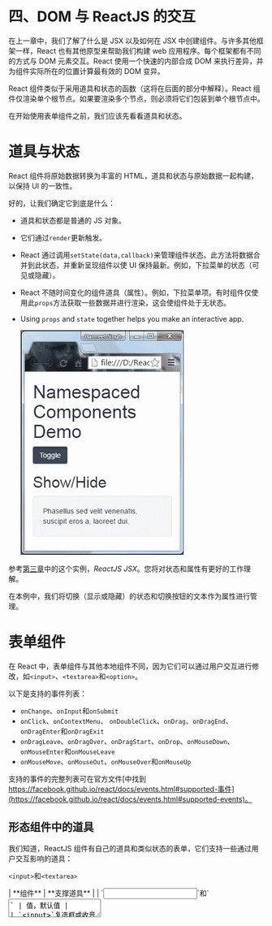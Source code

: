 # 四、DOM 与 ReactJS 的交互

在上一章中，我们了解了什么是 JSX 以及如何在 JSX 中创建组件。与许多其他框架一样，React 也有其他原型来帮助我们构建 web 应用程序。每个框架都有不同的方式与 DOM 元素交互。React 使用一个快速的内部合成 DOM 来执行差异，并为组件实际所在的位置计算最有效的 DOM 变异。

React 组件类似于采用道具和状态的函数（这将在后面的部分中解释）。React 组件仅渲染单个根节点。如果要渲染多个节点，则必须将它们包装到单个根节点中。

在开始使用表单组件之前，我们应该先看看道具和状态。

# 道具与状态

React 组件将原始数据转换为丰富的 HTML，道具和状态与原始数据一起构建，以保持 UI 的一致性。

好的，让我们确定它到底是什么：

*   道具和状态都是普通的 JS 对象。
*   它们通过`render`更新触发。
*   React 通过调用`setState(data,callback)`来管理组件状态。此方法将数据合并到此状态，并重新呈现组件以使 UI 保持最新。例如，下拉菜单的状态（可见或隐藏）。
*   React 不随时间变化的组件道具（属性）。例如，下拉菜单项。有时组件仅使用此`props`方法获取一些数据并进行渲染，这会使组件处于无状态。
*   Using `props` and `state` together helps you make an interactive app.

    ![Props and state](img/image_04_001.jpg)

参考[第三章](03.html "Chapter 3. ReactJS-JSX")中的这个实例，*ReactJS JSX*。您将对状态和属性有更好的工作理解。

在本例中，我们将切换（显示或隐藏）的状态和切换按钮的文本作为属性进行管理。

# 表单组件

在 React 中，表单组件与其他本地组件不同，因为它们可以通过用户交互进行修改，如`<input>`、`<textarea>`和`<option>`。

以下是支持的事件列表：

*   `onChange`、`onInput`和`onSubmit`
*   `onClick`、`onContextMenu`、 `onDoubleClick`、`onDrag`、`onDragEnd`、`onDragEnter`和`onDragExit`
*   `onDragLeave`、`onDragOver`、`onDragStart`、`onDrop`、`onMouseDown`、`onMouseEnter`和`onMouseLeave`
*   `onMouseMove`、`onMouseOut`、`onMouseOver`和`onMouseUp`

支持的事件的完整列表可在官方文件[中找到 https://facebook.github.io/react/docs/events.html#supported-事件](https://facebook.github.io/react/docs/events.html#supported-events)。

## 形态组件中的道具

我们知道，ReactJS 组件有自己的道具和类似状态的表单，它们支持一些通过用户交互影响的道具：

`<input>`和`<textarea>`

<colgroup><col> <col></colgroup> 
| **组件** | **支撑道具** |
| `<input>`和`<textarea>` | 值，默认值 |
| `<input>`复选框或收音机的类型 | 选中，默认选中 |
| `<select>` | 选中，默认值 |

### 注

在 HTML `<textarea>`组件中，该值通过子级设置，但在 React 中，该值可以通过`value`设置。`onChange` 道具受所有本机组件（如其他 DOM 事件）支持，并且可以侦听所有气泡更改事件。

当用户交互和更改时，`onChange`道具在浏览器中工作：

*   `<input>`和 `<textarea>`的`value`
*   `radio`和 `checkbox`的 `<input>`类型的`checked`状态
*   `<option>`组件的`selected`状态

在本章中，我们将演示如何使用刚才介绍的属性（prop）和状态来控制组件。然后，我们将看看如何从组件中应用它们来控制行为。

## 受控元件

我们要看的第一个组件是控制用户输入到`textarea`的组件，当字符达到最大长度时，它阻止用户输入；当用户输入以下内容时，它还将更新剩余字符：

```jsx
render: function() { 
    return <textarea className="form-control" value="fdgdfgd" />; 
}
```

在前面的代码中，我们已经声明了`textarea`的值，所以当用户输入时，它不会影响`textarea`的值的更改。为了控制这一点，我们需要使用`onChange`事件：

```jsx
var style = {color: "#ffaaaa"}; 
var max_Char='140'; 
var Teaxtarea = React.createClass({ 
    getInitialState: function() { 
        return {value: 'Controlled!!!', char_Left: max_Char}; 
    }, 
    handleChange: function(event) { 
        var input = event.target.value; 
        this.setState({value: input}); 
    }, 
    render: function() { 
        return ( 
            <form> 
                <div className="form-group"> 
                    <label htmlFor="comments">Comments <span style=
                    {style}>*</span></label>(<span>
                    {this.state.char_Left}</span> characters left) 
                    <textarea className="form-control" value=
                    {this.state.value} maxLength={max_Char} onChange=
                    {this.handleChange} /> 
                </div> 
            </form> 
        ); 
    } 
}) 

```

观察以下屏幕截图：

![Controlled component](img/image_04_002.jpg)

在前面的屏幕截图中，我们正在接受并控制用户提供的值，并更新`<textarea>`组件的`prop`值。

### 注

`this.state()`应该只包含表示 UI 状态所需的最小数据量。

但现在我们还要更新`<span>`中`textarea`的剩余字符：

```jsx
this.setState({ 
    value: input.substr(0, max_Char),char_Left: max_Char - 
    input.length 
});
```

在前面的代码中，`this`控制`textarea`的剩余值，并在用户输入时更新剩余字符。

## 非受控部件

正如我们在 ReactJS 中看到的，当使用`value`属性时，我们可以控制用户输入，因此没有`value`属性的 `<textarea>`是一个不受控制的组件：

```jsx
render: function() { 
    return <textarea className="form-control"/> 
}
```

这将使用空值呈现`textarea`，并且允许用户输入呈现元素立即反映的值，因为非受控组件有其自身的内部状态。如果要初始化默认值，需要使用`defaultValue`道具：

```jsx
render:function() { 
    return <textarea className="form-control" defaultValue="Lorem 
    lipsum"/> 
} 

```

它看起来像是我们以前见过的受控组件。

# 提交时获取表单值

如我们所见，`state`和`prop`将为您提供更改组件值和处理该组件状态的控件。

好的，现在让我们在 addticket 表单中添加一些高级功能，这些功能可以验证用户输入并在 UI 上显示票据。

## Ref 属性

React 提供`ref`非 DOM 属性来访问组件。`ref`属性可以是一个回调函数，它将在安装组件后立即执行。

因此，我们将在表单元素中附加`ref`属性以获取值：

```jsx
var AddTicket = React.createClass({ 
    handleSubmitEvent: function (event) { 
        event.preventDefault(); 
        console.log("Email--"+this.refs.email.value.trim()); 
        console.log("Issue Type--"+this.refs.issueType.value.trim()); 
        console.log("Department--"+this.refs.department.value.trim()); 
        console.log("Comments--"+this.refs.comment.value.trim()); 
    }, 
    render: function() { 
        return ( 
        ); 
    } 
});
```

现在，我们将在`return`方法中添加表单元素的 JSX：

```jsx
<form onSubmit={this.handleSubmitEvent}>
    <div className="form-group">
        <label htmlFor="email">Email <span style={style}>*</span>
        </label>
        <input type="text" id="email" className="form-control" 
        placeholder="Enter email" required ref="email"/>
    </div>
    <div className="form-group">
        <label htmlFor="issueType">Issue Type <span style={style}>*
        </span></label>
        <select className="form-control" id="issueType" required
        ref="issueType">
            <option value="">-----Select----</option>
            <option value="Access Related Issue">Access Related 
            Issue</option>
            <option value="Email Related Issues">Email Related
            Issues</option>
            <option value="Hardware Request">Hardware Request</option>
            <option value="Health & Safety">Health & Safety</option>
            <option value="Network">Network</option>
            <option value="Intranet">Intranet</option>
            <option value="Other">Other</option>
        </select>
    </div>
    <div className="form-group">
        <label htmlFor="department">Assign Department <span style=
        {style}>*</span></label>
        <select className="form-control" id="department" required
        ref="department">
            <option value="">-----Select----</option>
            <option value="Admin">Admin</option>
            <option value="HR">HR</option>
            <option value="IT">IT</option>
            <option value="Development">Development</option>
        </select>
    </div>
    <div className="form-group">
        <label htmlFor="comments">Comments <span style={style}>*</span>
        </label>(<span id="maxlength">200</span> characters left)
        <textarea className="form-control" rows="3" id="comments" 
        required ref="comment"></textarea>
    </div>
    <div className="btn-group">
        <button type="submit" className="btn 
        btn-primary">Submit</button>
        <button type="reset" className="btn btn-link">cancel</button>
    </div>
</form>

```

在前面的代码中，我在表单元素和`onSubmit`上添加了`ref`属性，调用函数名`handleSubmitEvent`。在这个函数中，我们使用`this.refs`获取值。

现在，打开浏览器，让我们看看代码的输出：

![Ref attribute](img/image_04_003.jpg)

我们正在成功获取组件的值。数据是如何在我们的组件中流动的，这一点非常清楚。在控制台中，当用户单击**提交**按钮时，我们可以看到表单的值。

现在，让我们在 UI 中显示此票证信息。

首先，我们需要获取表单的值并管理表单的状态：

```jsx
var AddTicket = React.createClass({ 
    handleSubmitEvent: function (event) { 
        event.preventDefault(); 

        var values  = { 
            date: new Date(), 
            email: this.refs.email.value.trim(), 
            issueType: this.refs.issueType.value.trim(), 
            department: this.refs.department.value.trim(), 
            comment: this.refs.comment.value.trim() 
        }; 
        this.props.addTicketList(values); 
    }, 
)};
```

现在我们将创建 AddTicketForm 组件，该组件将负责管理和保存 addTicketList 的状态（值）：

```jsx
var AddTicketsForm = React.createClass({  
    getInitialState: function () { 
        return { 
            list: {} 
        }; 
    }, 
    updateList: function (newList) { 
        this.setState({ 
            list: newList 
        }); 
    }, 

    addTicketList: function (item) { 
        var list = this.state.list; 

        list[item] = item; 
        //pass the item.id in array if we are using key attribute. 
        this.updateList(list); 
    }, 
    render: function () { 
        var items = this.state.list; 
        return ( 
            <div className="container"> 
            <div className="row"> 
            <div className="col-sm-6"> 
            <List items={items} /> 
            <AddTicket addTicketList={this.addTicketList} /> 
        </div> 
        </div> 
        </div> 
        ); 
    } 
});
```

让我们看看前面的代码：

*   `getInitialState`：初始化 `<List />`组件的默认状态
*   `addTicketList`：保存该值并与状态一起传递到`updateList`
*   `updateList`：用于更新票据列表，使我们的 UI 同步

现在我们需要创建`<List items={items} />`组件，它在提交表单时迭代列表：

```jsx
var List = React.createClass({  
    getListOfIds: function (items) { 
        return Object.keys(items); 
    }, 
    createListElements: function (items) { 
        var item; 
        return ( 
            this 
            .getListOfIds(items) 
            .map(function createListItemElement(itemId) { 
                item = items[itemId]; 
                return (<ListPanel item={item} />);//key={item.id} 
            }.bind(this)) 
            .reverse() 
        ); 
    }, 
    render: function () { 
        var items = this.props.items; 
        var listItemElements = this.createListElements(items); 

        return ( 
            <div className="bg-info"> 
                {listItemElements} 
            </div> 
        ); 
    } 
});
```

让我们了解一下前面的代码：

*   `getListOfIds`：这将遍历该项中的所有键，并返回我们已与`<ListPanel item={item}/>`组件映射的列表
*   `.bind(this)`：`this`关键字将作为第二个参数传递，该参数在调用函数时给出适当的值

在`render`方法中，我们只是呈现元素列表。此外，我们还可以根据`render`方法中的长度添加一个条件：

```jsx
<p className={listItemElements.length > 0 ? "":"bg-info"}> 
    {listItemElements.length > 0 ? listItemElements : "You have not
    raised any ticket yet. Fill this form to submit the ticket"} 
</p> 

```

它将验证长度，并根据返回值 TRUE 或 FALSE 显示消息或应用 Bootstrap 类`.bg-info`。

现在我们需要创建一个`<ListPanel />`组件，在 UI 中显示票据列表：

```jsx
var ListPanel = React.createClass({ 
    render: function () { 
        var item = this.props.item; 
        return ( 
            <div className="panel panel-default"> 
            <div className="panel-body"> 
            {item.issueType}<br/> 
            {item.email}<br/> 
            {item.comment} 
            </div> 
            <div className="panel-footer"> 
            {item.date.toString()} 
            </div> 
            </div> 
        ); 
    } 
}); 

```

现在，让我们结合我们的代码，在浏览器中查看结果：

```jsx
var style = {color: "#ffaaaa"}; 
var AddTicketsForm = React.createClass({  
    getInitialState: function () { 
        return { 
            list: {} 
        }; 
    }, 
    updateList: function (newList) { 
        this.setState({ 
            list: newList 
        }); 
    }, 

    addTicketList: function (item) { 
        var list = this.state.list; 
        list[item] = item; 
        this.updateList(list); 
    }, 
    render: function () { 
        var items = this.state.list; 
        return ( 
            <div className="container"> 
            <div className="row"> 
            <div className="col-sm-12"> 
            <List items={items} /> 
            <AddTicket addTicketList={this.addTicketList} /> 
            </div> 
            </div> 
            </div> 
        ); 
    }  
}); 

//AddTicketsForm components code ends here

var ListPanel = React.createClass({
    render: function () {
        var item = this.props.item;
        return (
        <div className="panel panel-default">
            <div className="panel-body">
                {item.issueType}<br/>
                {item.email}<br/>
                {item.comment}
            </div>
        <div className="panel-footer">
            {item.date.toString()}
        </div>
        </div>
        );
    }
});

// We'll wrap ListPanel component in List

var List = React.createClass({
    getListOfIds: function (items) {
        return Object.keys(items);
    },
    createListElements: function (items) {
        var item;
        return (
            this
            .getListOfIds(items)
            .map(function createListItemElement(itemId) {
                item = items[itemId];
                return (
                    <ListPanel item={item} />
                );//key={item.id}
            }.bind(this))
            .reverse()
        );
    },
    render: function () {
        var items = this.props.items;
        var listItemElements = this.createListElements(items);
        return (
            <p className={listItemElements.length > 0 ? "":"bg-info"}>
            {listItemElements.length > 0 ? listItemElements : "You
            have not raised any ticket yet. Fill this form to submit
            the ticket"}
            </p>
        );
    }
});
```

在前面的代码中，我们正在迭代这些项，并作为道具在<listpanel>组件中传递：</listpanel>

```jsx
var AddTicket = React.createClass({
    handleSubmitEvent: function (event) {
        event.preventDefault();
        var values  = {
            date: new Date(),
            email: this.refs.email.value.trim(),
            issueType: this.refs.issueType.value.trim(),
            department: this.refs.department.value.trim(),
            comment: this.refs.comment.value.trim()
        };
        this.props.addTicketList(values);
    },
    render: function() {
    return (

// Form template

ReactDOM.render( 
    <AddTicketsForm />, 
    document.getElementById('form') 
);
```

以下是我们 HTML 页面的标记：

```jsx
<link rel="stylesheet" href="css/bootstrap.min.css">
<style type="text/css">
    div.bg-info {
        padding: 15px;
    }
</style>
</head>
<body>
    <div class="container">
        <div class="row">
            <div class="col-sm-6">
                <h2>Add Ticket</h2>
                <hr/>
            </div>
        </div>
    </div>
    <div id="form">
    </div>
    <script type="text/javascript" src="js/react.js"></script>
    <script type="text/javascript" src="js/react-dom.js"></script>
    <script src="js/browser.min.js"></script>
    <script src="component/advance-form.js" type="text/babel"></script>
</body>

```

在提交之前，打开浏览器，让我们查看表单的输出：

![Ref attribute](img/image_04_004.jpg)

以下屏幕截图显示了提交表单后的外观：

![Ref attribute](img/image_04_005.jpg)

这看起来不错。我们的第一个全功能 React 组件已准备就绪。

### 注

不要访问任何组件内部的`refs`，也不要将它们附加到无状态函数。

观察以下屏幕截图：

![Ref attribute](img/image_04_006.jpg)

我们收到此警告消息是因为 React 的`key`（可选）属性接受唯一 ID。每次提交表单时，它都会迭代`List`组件以更新 UI。例如：

```jsx
createListElements: function (items) { 
    var item; 

    return ( 
        this 
        .getListOfIds(items) 
        .map(function createListItemElement(itemId,id) { 
        item = items[itemId]; 
            return (<ListPanel key={id} item={item} />); 
        }.bind(this)) 
        .reverse() 
    ); 
},
```

React 提供附加模块来解决此类警告并生成唯一 ID，但它仅在 npm 中可用。在接下来的章节中，我们将展示如何使用 React npm 模块。以下是一些常用加载项的列表：

*   `TransitionGroup`和`CSSTransitionGroup`：用于处理动画和过渡
*   `LinkedStateMixin`：方便与用户表单输入数据和组件状态交互
*   `cloneWithProps`：更改组件的道具并进行浅拷贝
*   `createFragment`：用于创建一组外部键控的子项
*   `Update`：一个帮助函数，可以轻松处理 JavaScript 中的数据
*   `PureRenderMixin:`性能助推器
*   `shallowCompare:`一个辅助函数，用于对道具和状态进行粗略比较

## Bootstrap 助手类

Bootstrap 提供了一些帮助器类，为您提供更好的用户体验。在`AddTicketsForm`表单组件中，我们使用了 Bootstrap 助手类`*-info`，它可以帮助您用颜色向屏幕阅读器传达消息的含义。其中一些是`*-muted`、`*-primary`、`*-success`、`*-info`、`*-warning`和`*-danger`。

要更改文本的颜色，我们可以使用`.text*`：

```jsx
<p class="text-info">...</p>
```

要更改背景色，我们可以使用`.bg*`：

```jsx
<p class="bg-info">...</p>
```

### 插入符号

要显示指示下拉菜单方向的插入符号，我们可以使用：

```jsx
<span class="caret"></span>
```

### Clearfix

在父元素上使用`clearfix`可以清除子元素的浮动：

```jsx
<div class="clearfix">... 
    <div class="pull-left"></div> 
    <div class="pull-right"></div> 
</div> 

```

# 总结

在本章中，我们看到了道具和状态如何在组件交互以及 DOM 交互中发挥重要作用。Refs 是与 DOM 元素交互的好方法。这将不方便通过流式 React 道具和状态来实现。在 refs 的帮助下，我们可以调用任何公共方法并向特定的子实例发送消息。

本章中显示的关键示例将帮助您理解和明确有关道具、状态和 DOM 交互的概念。

最后一个示例介绍了带有多个 JSX 组件和 Bootstrap 的高级添加票证表单，这将为您提供有关创建 React 组件以及如何使用 REF 与它们交互的更多想法。您可以使用它，并像使用 HTML 一样轻松地使用它。

如果您仍然不确定状态和道具是如何工作的，以及 React 如何与 DOM 交互的，我建议您再次阅读本章，这也将有助于您了解未来的章节。

如果您已经完成了，那么让我们继续看[第 5 章](05.html "Chapter 5. jQuery Bootstrap Component with React")，*jQuery Bootstrap 组件和 React，*都是关于 React 中的 Redux 架构的。